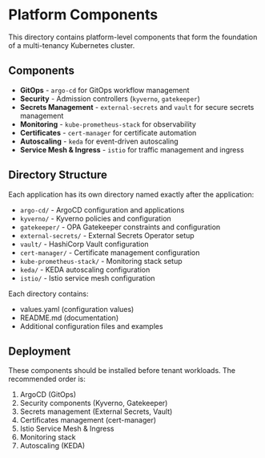 # Platform Components

This directory contains platform-level components that form the foundation of a multi-tenancy Kubernetes cluster.

## Components

- **GitOps** - `argo-cd` for GitOps workflow management
- **Security** - Admission controllers (`kyverno`, `gatekeeper`)
- **Secrets Management** - `external-secrets` and `vault` for secure secrets management
- **Monitoring** - `kube-prometheus-stack` for observability
- **Certificates** - `cert-manager` for certificate automation
- **Autoscaling** - `keda` for event-driven autoscaling
- **Service Mesh & Ingress** - `istio` for traffic management and ingress

## Directory Structure

Each application has its own directory named exactly after the application:

- `argo-cd/` - ArgoCD configuration and applications
- `kyverno/` - Kyverno policies and configuration
- `gatekeeper/` - OPA Gatekeeper constraints and configuration
- `external-secrets/` - External Secrets Operator setup
- `vault/` - HashiCorp Vault configuration
- `cert-manager/` - Certificate management configuration
- `kube-prometheus-stack/` - Monitoring stack setup
- `keda/` - KEDA autoscaling configuration
- `istio/` - Istio service mesh configuration

Each directory contains:

- values.yaml (configuration values)
- README.md (documentation)
- Additional configuration files and examples

## Deployment

These components should be installed before tenant workloads. The recommended order is:

1. ArgoCD (GitOps)
2. Security components (Kyverno, Gatekeeper)
3. Secrets management (External Secrets, Vault)
4. Certificates management (cert-manager)
5. Istio Service Mesh & Ingress
6. Monitoring stack
7. Autoscaling (KEDA)
